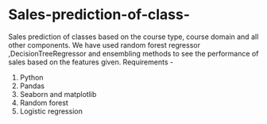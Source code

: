 # Sales-prediction-of-class-
Sales prediction of classes based on the course type, course domain and all other components. 
We have used random forest regressor ,DecisionTreeRegressor and ensembling methods to see the performance of sales based on the features given. 
Requirements - 
1. Python 
2. Pandas 
3. Seaborn and matplotlib 
4. Random forest 
5. Logistic regression
